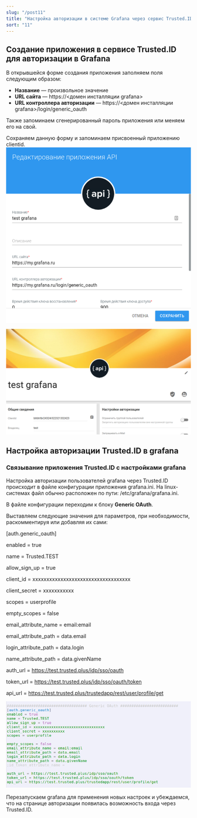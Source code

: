 ```yaml
---
slug: "/post11"
title: "Настройка авторизации в системе Grafana через сервис Trusted.ID"
sort: "11"
---
```

## Создание приложения в сервисе Trusted.ID для авторизации в Grafana
В открывшейся форме создания приложения заполняем поля следующим образом:
- **Название** — произвольное значение
- **URL сайта**  — https://<домен инсталляции grafana>
- **URL контроллера авторизации** — https://<домен инсталляции grafana>/login/generic_oauth

Также запоминаем сгенерированный пароль приложения или меняем его на свой.

Сохраняем данную форму и запоминаем присвоенный приложению clientid.
![grafanaapp.png](./images/grafanaapp.png)

![clientidgrafana.png](./images/clientidgrafana.png)

## Настройка авторизации Trusted.ID в grafana
### Связывание приложения Trusted.ID с настройками grafana
Настройка авторизации пользователей grafana через Trusted.ID происходит в файле конфигурации приложения grafana.ini. На linux-системах файл обычно расположен по пути: /etc/grafana/grafana.ini.

В файле конфигурации переходим к блоку **Generic OAuth**.

Выставляем следующие значения для параметров, при необходимости, раскомментируя или добавляя их сами:

[auth.generic_oauth]

enabled = true

name = Trusted.TEST

allow_sign_up = true

client_id = xxxxxxxxxxxxxxxxxxxxxxxxxxxxxxxxxxx

client_secret = xxxxxxxxxxx

scopes = userprofile

empty_scopes = false

email_attribute_name = email:email

email_attribute_path = data.email

login_attribute_path = data.login

name_attribute_path = data.givenName

auth_url = https://test.trusted.plus/idp/sso/oauth

token_url = https://test.trusted.plus/idp/sso/oauth/token

api_url = https://test.trusted.plus/trustedapp/rest/user/profile/get


![grafanainisettings.png](./images/grafanainisettings.png)

Перезапускаем grafana для применения новых настроек и убеждаемся, что на странице авторизации появилась возможность входа через Trusted.ID.
